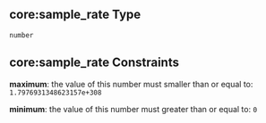 ## core:sample\_rate Type

`number`

## core:sample\_rate Constraints

**maximum**: the value of this number must smaller than or equal to: `1.7976931348623157e+308`

**minimum**: the value of this number must greater than or equal to: `0`
